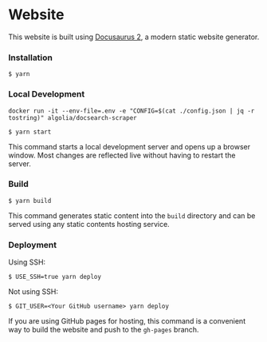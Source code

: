 # Website

This website is built using [Docusaurus 2](https://docusaurus.io/), a modern static website generator.

### Installation

```
$ yarn
```

### Local Development

```
docker run -it --env-file=.env -e "CONFIG=$(cat ./config.json | jq -r tostring)" algolia/docsearch-scraper

$ yarn start
```

This command starts a local development server and opens up a browser window. Most changes are reflected live without having to restart the server.

### Build

```
$ yarn build
```

This command generates static content into the `build` directory and can be served using any static contents hosting service.

### Deployment

Using SSH:

```
$ USE_SSH=true yarn deploy
```

Not using SSH:

```
$ GIT_USER=<Your GitHub username> yarn deploy
```

If you are using GitHub pages for hosting, this command is a convenient way to build the website and push to the `gh-pages` branch.
